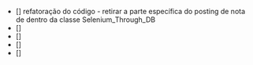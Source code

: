 - [] refatoração do código - retirar a parte específica do posting de nota de dentro da classe Selenium_Through_DB
- []
- []
- []
- []
